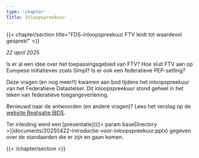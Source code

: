 ```yaml
---
type: 'chapter'
Title: Inloopspreekuur
---
```


{{< chapter/section title="FDS-inloopspreekuur FTV leidt tot waardevol gesprek!" >}}

_22 april 2025_

Is er al een idee over het toepassingsgebied van FTV? Hoe sluit FTV aan op Europese initiatieven zoals Simpl? Is er ook een federatieve PEP-setting?

Deze vragen (en nog meer!!) kwamen aan bod tijdens het inloopspreekuur van het Federatieve Datastelsel. Dit inloopspreekuur stond geheel in het teken van federatieve toegangsverlening.

Benieuwd naar de antwoorden (en andere vragen)? Lees het verslag op de [website Realisatie IBDS](https://realisatieibds.nl/groups/view/0056c9ef-5c2e-44f9-a998-e735f1e9ccaa/federatief-datastelsel/blog/view/68b34b4a-f51c-461e-ac89-a183acf38924/inloopspreekuur-federatieve-toegangsverlening-ftv-leidt-tot-een-waardevol-gesprek).

Ter inleiding werd een [presentatie]({{< param baseDirectory >}}documents/20250422-introductie-voor-inloopspreekuur.pptx) gegeven over de standaarden die er zijn en gaan komen. 

{{< /chapter/section >}}
